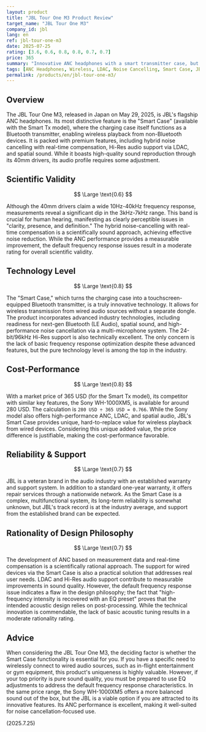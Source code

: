 ```yaml
---
layout: product
title: "JBL Tour One M3 Product Review"
target_name: "JBL Tour One M3"
company_id: jbl
lang: en
ref: jbl-tour-one-m3
date: 2025-07-25
rating: [3.6, 0.6, 0.8, 0.8, 0.7, 0.7]
price: 365
summary: "Innovative ANC headphones with a smart transmitter case, but frequency response issues require EQ adjustment for optimal audio quality."
tags: [ANC Headphones, Wireless, LDAC, Noise Cancelling, Smart Case, JBL]
permalink: /products/en/jbl-tour-one-m3/
---
```


## Overview

The JBL Tour One M3, released in Japan on May 29, 2025, is JBL's flagship ANC headphones. Its most distinctive feature is the "Smart Case" (available with the Smart Tx model), where the charging case itself functions as a Bluetooth transmitter, enabling wireless playback from non-Bluetooth devices. It is packed with premium features, including hybrid noise cancelling with real-time compensation, Hi-Res audio support via LDAC, and spatial sound. While it boasts high-quality sound reproduction through its 40mm drivers, its audio profile requires some adjustment.

## Scientific Validity

$$ \Large \text{0.6} $$

Although the 40mm drivers claim a wide 10Hz-40kHz frequency response, measurements reveal a significant dip in the 3kHz-7kHz range. This band is crucial for human hearing, manifesting as clearly perceptible issues in "clarity, presence, and definition." The hybrid noise-cancelling with real-time compensation is a scientifically sound approach, achieving effective noise reduction. While the ANC performance provides a measurable improvement, the default frequency response issues result in a moderate rating for overall scientific validity.

## Technology Level

$$ \Large \text{0.8} $$

The "Smart Case," which turns the charging case into a touchscreen-equipped Bluetooth transmitter, is a truly innovative technology. It allows for wireless transmission from wired audio sources without a separate dongle. The product incorporates advanced industry technologies, including readiness for next-gen Bluetooth (LE Audio), spatial sound, and high-performance noise cancellation via a multi-microphone system. The 24-bit/96kHz Hi-Res support is also technically excellent. The only concern is the lack of basic frequency response optimization despite these advanced features, but the pure technology level is among the top in the industry.

## Cost-Performance

$$ \Large \text{0.8} $$

With a market price of 365 USD (for the Smart Tx model), its competitor with similar key features, the Sony WH-1000XM5, is available for around 280 USD. The calculation is `280 USD ÷ 365 USD = 0.766`. While the Sony model also offers high-performance ANC, LDAC, and spatial audio, JBL's Smart Case provides unique, hard-to-replace value for wireless playback from wired devices. Considering this unique added value, the price difference is justifiable, making the cost-performance favorable.

## Reliability & Support

$$ \Large \text{0.7} $$

JBL is a veteran brand in the audio industry with an established warranty and support system. In addition to a standard one-year warranty, it offers repair services through a nationwide network. As the Smart Case is a complex, multifunctional system, its long-term reliability is somewhat unknown, but JBL's track record is at the industry average, and support from the established brand can be expected.

## Rationality of Design Philosophy

$$ \Large \text{0.7} $$

The development of ANC based on measurement data and real-time compensation is a scientifically rational approach. The support for wired devices via the Smart Case is also a practical solution that addresses real user needs. LDAC and Hi-Res audio support contribute to measurable improvements in sound quality. However, the default frequency response issue indicates a flaw in the design philosophy; the fact that "high-frequency intensity is recovered with an EQ preset" proves that the intended acoustic design relies on post-processing. While the technical innovation is commendable, the lack of basic acoustic tuning results in a moderate rationality rating.

## Advice

When considering the JBL Tour One M3, the deciding factor is whether the Smart Case functionality is essential for you. If you have a specific need to wirelessly connect to wired audio sources, such as in-flight entertainment or gym equipment, this product's uniqueness is highly valuable. However, if your top priority is pure sound quality, you must be prepared to use EQ adjustments to address the default frequency response characteristics. In the same price range, the Sony WH-1000XM5 offers a more balanced sound out of the box, but the JBL is a viable option if you are attracted to its innovative features. Its ANC performance is excellent, making it well-suited for noise cancellation-focused use.

(2025.7.25)
